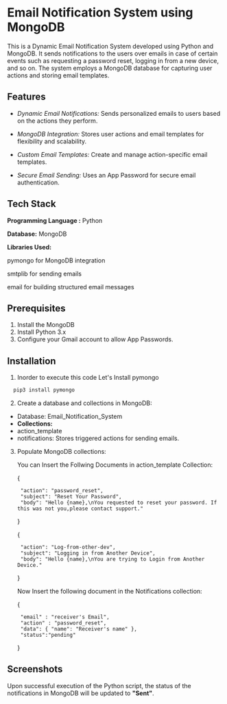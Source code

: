 # Email Notification System using MongoDB
This is a Dynamic Email Notification System developed using Python and MongoDB. It sends notifications to the users over emails in case of certain events such as requesting a password reset, logging in from a new device, and so on. The system employs a MongoDB database for capturing user actions and storing email templates.

## Features

- _Dynamic Email Notifications:_ Sends personalized emails to users based on the actions they perform.

- _MongoDB Integration:_ Stores user actions and email templates for flexibility and scalability.

- _Custom Email Templates:_ Create and manage action-specific email templates.

- _Secure Email Sending:_ Uses an App Password for secure email authentication.

## Tech Stack

**Programming Language :** Python

**Database:** MongoDB

**Libraries Used:**

pymongo for MongoDB integration

smtplib for sending emails

email for building structured email messages
## Prerequisites
1) Install the MongoDB 
2) Install Python 3.x 
3) Configure your Gmail account to allow App Passwords.
    

## Installation

1) Inorder to execute this code Let's Install pymongo

```bash
  pip3 install pymongo
```
2) Create a database and collections in MongoDB:
  - Database: Email_Notification_System
  - **Collections:**
  - action_template
  - notifications: Stores triggered actions for sending emails.

3) Populate MongoDB collections:
        
   You can Insert the Follwing Documents in action_template Collection:


    {
    
        "action": "password_reset",
        "subject": "Reset Your Password",
        "body": "Hello {name},\nYou requested to reset your password. If this was not you,please contact support."
    }

    {
    
        "action": "Log-from-other-dev",
        "subject": "Logging in from Another Device",
        "body": "Hello {name},\nYou are trying to Login from Another Device."
    }
    
    Now Insert the following document in the Notifications collection:


    {
        
        "email" : "receiver's Email",
        "action" : "password_reset",
        "data": { "name": "Receiver's name" },
        "status":"pending"
    }

## Screenshots


Upon successful execution of the Python script, the status of the notifications in MongoDB will be updated to **"Sent"**.
